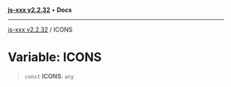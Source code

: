 [**js-xxx v2.2.32**](../README.md) • **Docs**

***

[js-xxx v2.2.32](../README.md) / ICONS

# Variable: ICONS

> `const` **ICONS**: `any`
